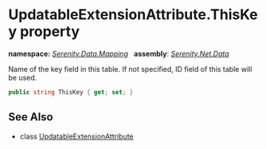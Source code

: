 # UpdatableExtensionAttribute.ThisKey property
**namespace:** *[Serenity.Data.Mapping](../../README.md#serenity.data.mapping-namespace)*   **assembly**: *[Serenity.Net.Data](../../README.md)*

Name of the key field in this table. If not specified, ID field of this table will be used.

```csharp
public string ThisKey { get; set; }
```

## See Also

* class [UpdatableExtensionAttribute](../UpdatableExtensionAttribute.md)